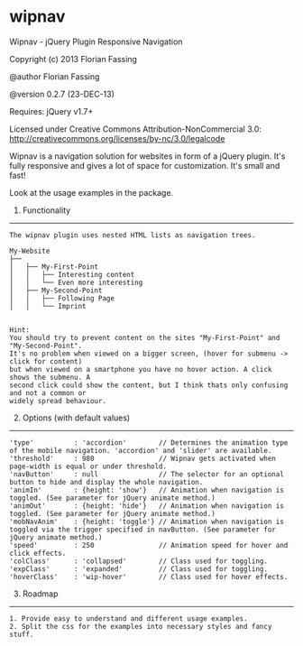 wipnav
======

Wipnav - jQuery Plugin
Responsive Navigation

Copyright (c) 2013 Florian Fassing

@author Florian Fassing

@version 0.2.7 (23-DEC-13)

Requires: jQuery v1.7+

Licensed under Creative Commons Attribution-NonCommercial 3.0:
http://creativecommons.org/licenses/by-nc/3.0/legalcode





Wipnav is a navigation solution for websites in form of a jQuery plugin. It's fully responsive and gives
a lot of space for customization. It's small and fast! 

Look at the usage examples in the package.

1. Functionality
------------------------------

    The wipnav plugin uses nested HTML lists as navigation trees.

    My-Website
    ├── 
    │   ├── My-First-Point
    │   │   ├── Interesting content
    │   │   └── Even more interesting
    │   ├── My-Second-Point
    │   │   ├── Following Page
    │   │   └── Imprint


    Hint:
    You should try to prevent content on the sites "My-First-Point" and "My-Second-Point".
    It's no problem when viewed on a bigger screen, (hover for submenu -> click for content)
    but when viewed on a smartphone you have no hover action. A click shows the submenu. A
    second click could show the content, but I think thats only confusing and not a common or
    widely spread behaviour.

2. Options (with default values)
------------------------------

    'type'          : 'accordion'        // Determines the animation type of the mobile navigation. 'accordion' and 'slider' are available.
    'threshold'     : 980                // Wipnav gets activated when page-width is equal or under threshold.
    'navButton'     : null               // The selector for an optional button to hide and display the whole navigation.
    'animIn'        : {height: 'show'}   // Animation when navigation is toggled. (See parameter for jQuery animate method.)
    'animOut'       : {height: 'hide'}   // Animation when navigation is toggled. (See parameter for jQuery animate method.)
    'mobNavAnim'    : {height: 'toggle'} // Animation when navigation is toggled via the trigger specified in navButton. (See parameter for jQuery animate method.)
    'speed'         : 250                // Animation speed for hover and click effects.
    'colClass'      : 'collapsed'        // Class used for toggling.
    'expClass'      : 'expanded'         // Class used for toggling.
    'hoverClass'    : 'wip-hover'        // Class used for hover effects.


3. Roadmap
------------------------------

	1. Provide easy to understand and different usage examples.
    2. Split the css for the examples into necessary styles and fancy stuff.


